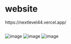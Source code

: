 <h1>website</h1> https://nextlevel44.vercel.app/

##

![image](https://user-images.githubusercontent.com/42896706/179098792-78e711c3-c285-4594-b5e3-201c3685d029.png)
![image](https://user-images.githubusercontent.com/42896706/179098796-85c19664-6d6f-4832-baff-7ea9e4ffff5e.png)
![image](https://user-images.githubusercontent.com/42896706/179098800-ed4f807f-eefa-4d47-91da-bdf54827c66a.png)
